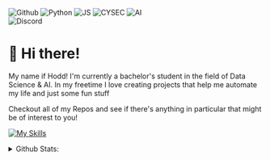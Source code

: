 ![Github](https://img.shields.io/badge/github-030303.svg?style=for-the-badge&logo=github&logoColor=ff69b4)
![Python](https://img.shields.io/badge/python-030303.svg?style=for-the-badge&logo=python&logoColor=ff69b4)
![JS](https://img.shields.io/badge/javascript-030303.svg?style=for-the-badge&logo=javascript&logoColor=ff69b4)
![CYSEC](https://img.shields.io/badge/cyber_security-030303.svg?style=for-the-badge&logo=tryhackme&logoColor=ff69b4)
![AI](https://img.shields.io/badge/ai_research-030303.svg?style=for-the-badge&logo=openai&logoColor=ff69b4)<br>
![Discord](https://img.shields.io/badge/discord-hodd-030303.svg?style=for-the-badge&logo=discord&logoColor=ff69b4)<br>
 

# 🌌 Hi there!
My name if Hodd! I'm currently a bachelor's student in the field of Data Science & AI. In my freetime I love creating projects that help me automate my life and just some fun stuff

Checkout all of my Repos and see if there's anything in particular that might be of interest to you!
  
[![My Skills](https://skillicons.dev/icons?i=js,html,css,nextjs,py,bash,java,discordjs,figma,notion,vscode,discord,ps,ae,ai)](https://skillicons.dev)

<details>
<summary>Github Stats:</summary>
<img src="https://github-readme-stats.vercel.app/api?username=hodd1444&show_icons=true&theme=tokyonight">
<img src="https://github-readme-streak-stats.herokuapp.com?user=hodd1444&theme=radical">
</details>
